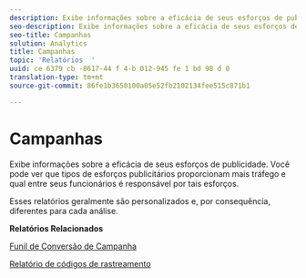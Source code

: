```yaml
---
description: Exibe informações sobre a eficácia de seus esforços de publicidade. Você pode ver que tipos de esforços publicitários proporcionam mais tráfego e qual entre seus funcionários é responsável por tais esforços.
seo-description: Exibe informações sobre a eficácia de seus esforços de publicidade. Você pode ver que tipos de esforços publicitários proporcionam mais tráfego e qual entre seus funcionários é responsável por tais esforços.
seo-title: Campanhas
solution: Analytics
title: Campanhas
topic: 'Relatórios  '
uuid: ce 6379 cb -8617-44 f 4-b 012-945 fe 1 bd 98 d 0
translation-type: tm+mt
source-git-commit: 86fe1b3650100a05e52fb2102134fee515c871b1

---
```



# Campanhas

Exibe informações sobre a eficácia de seus esforços de publicidade. Você pode ver que tipos de esforços publicitários proporcionam mais tráfego e qual entre seus funcionários é responsável por tais esforços.

Esses relatórios geralmente são personalizados e, por consequência, diferentes para cada análise.

**Relatórios Relacionados**

[Funil de Conversão de Campanha](../../../components/c-variables/dimensionslist/reports-campaign-conversion-funnel.md#concept_DEF0050F45F74EC8BB08CDA03BB03A59)

[Relatório de códigos de rastreamento](../../../components/c-variables/dimensionslist/reports-tracking-codes.md#concept_CBCAE87060BC4BE1A335DDCA6F4396FB)
